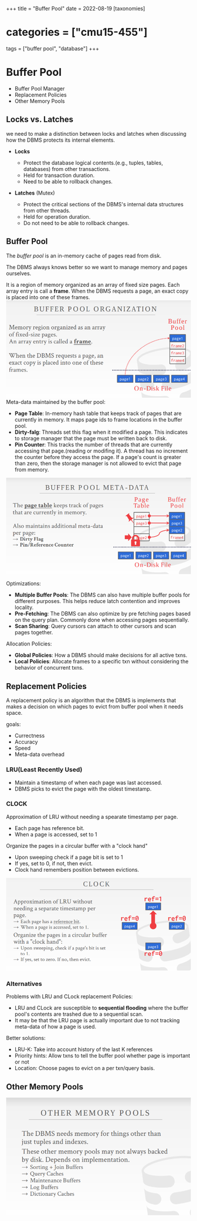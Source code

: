 +++
title = "Buffer Pool"
date = 2022-08-19
[taxonomies]
# categories = ["cmu15-455"]
tags = ["buffer pool", "database"]
+++

# Buffer Pool

+ Buffer Pool Manager
+ Replacement Policies
+ Other Memory Pools

## Locks vs. Latches

we need to make a distinction between locks and latches when discussing how the DBMS protects its internal elements.

+ **Locks**
  + Protect the database logical contents.(e.g., tuples, tables, databases) from other transactions.
  + Held for transaction duration.
  + Need to be able to rollback changes.

+ **Latches** (Mutex)
  + Protect the critical sections of the DBMS's internal data structures from other threads.
  + Held for operation duration.
  + Do not need to be able to rollback changes.


## Buffer Pool

  The *buffer pool* is an in-memory cache of pages read from disk.

The DBMS always knows better so we want to manage memory and pages ourselves.

It is a region of memory organized as an array of fixed size pages. Each array entry is call a **frame**. When the DBMS requests a page, an exact copy is placed into one of these frames.
![](2022-08-17_13-04.png)
Meta-data maintained by the buffer pool:
  + **Page Table**: In-memory hash table that keeps track of pages that are currently in memory. It maps page ids to frame locations in the buffer pool.
  + **Dirty-falg**: Threads set this flag when it modified a page. This indicates to storage manager that the page must be written back to disk.
  + **Pin Counter**: This tracks the number of threads that are currently accessing that page.(reading or modifing it). A thread has no increment the counter before they access the page. If a page's count is greater than zero, then the storage manager is not allowed to evict that page from memory.

  ![](2022-08-17_13-37.png)

Optimizations:
  + **Multiple Buffer Pools**: The DBMS can also have multiple buffer pools for different purposes. This helps reduce latch contention and improves locality.
  + **Pre-Fetching**: The DBMS can also optimize by pre fetching pages based on the query plan. Commonly done when accessing pages sequentially.
  + **Scan Sharing**: Query cursors can attach to other cursors and scan pages together.

Allocation Policies:
  + **Global Policies**: How a DBMS should make decisions for all active txns.
  + **Local Policies**: Allocate frames to a specific txn without considering the behavior of concurrent txns.

## Replacement Policies

A replacement policy is an algorithm that the DBMS is implements that makes a decision on which pages to evict from buffer pool when it needs space.

goals:
  + Currectness
  + Accuracy
  + Speed
  + Meta-data overhead

### LRU(Least Recently Used)

 + Maintain a timestamp of when each page was last accessed.
 + DBMS picks to evict the page with the oldest timestamp.

### CLOCK
  Approximation of LRU without needing a spearate timestamp per page.

+ Each page has reference bit. 
+ When a page is accessed, set to 1

Organize the pages in a circular buffer with a "clock hand"
  + Upon sweeping check if a page bit is set to 1
  + If yes, set to 0, if not, then evict.
  + Clock hand remembers position between evictions.

![](2022-08-17_13-51.png)

### Alternatives
Problems with LRU and CLock replacement Policies:
  + LRU and CLock are susceptible to **sequential flooding** where the buffer pool's contents are trashed due to a sequential scan.
  + It may be that the LRU page is actually important due to not tracking meta-data of how a page is used.

Better solutions:
  + LRU-K: Take into account history of the last K references
  + Priority hints: Allow txns to tell the buffer pool whether page is important or not
  + Location: Choose pages to evict on a per txn/query basis.

## Other Memory Pools 

![](2022-08-17_14-00.png)

